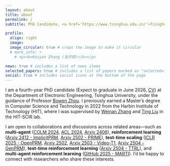```yaml
---
layout: about
title: about
permalink: /
subtitle: PhD Candidate, <a href='https://www.tsinghua.edu.cn/'>Tsinghua University</a>

profile:
  align: right
  image: 
  image_circular: true # crops the image to make it circular
  # more_info: >
    # <p><b>Kaiyan Zhang (张开颜)</b></p>

news: true # includes a list of news items
selected_papers: true # includes a list of papers marked as "selected={true}"
social: true # includes social icons at the bottom of the page
---
```


I am a fourth-year PhD candidate (Expect to graduate in June 2026, [CV](./assets/pdf/cv.pdf)) at the Department of Electronic Engineering, Tsinghua University, under the guidance of Professor [Bowen Zhou](https://scholar.google.com/citations?hl=zh-CN&user=h3Nsz6YAAAAJ&view_op=list_works&sortby=pubdate). I previously earned a Master’s degree in Computer Science and Technology in 2022 from the Harbin Institute of Technology (HIT), where I was supervised by [Weinan Zhang](https://scholar.google.com/citations?user=DBLdEf4AAAAJ&hl=zh-CN) and [Ting Liu](https://scholar.google.com/citations?user=zyMJ1V0AAAAJ&hl=en) in the HIT-SCIR lab.

I am open to collaborations and discussions across related areas—such as **multi-agent** ([COLM 2024](https://arxiv.org/pdf/2407.08940), [ACL 2024](https://arxiv.org/pdf/2403.03129), [Arxiv 2406](https://arxiv.org/pdf/2406.12295)), **reinforcement learning** ([Arxiv 2412 - ImplicitPRM](https://arxiv.org/pdf/2412.01981), [Arxiv 2502 - PRIME](https://arxiv.org/pdf/2502.01456)), **test-time scaling** ([ICLR 2025 - OpenPRM](https://openreview.net/forum?id=fGIqGfmgkW), [Arxiv 2502](https://arxiv.org/pdf/2502.06703?), [Arxiv 2503 - Video-T1](https://arxiv.org/pdf/2503.18942), [Arxiv 2504 - GenPRM](https://arxiv.org/pdf/2504.00891)), **test-time reinforcement learning** ([Arxiv 2504 - TTRL](https://arxiv.org/abs/2504.16084)), and **multi-agent reinforcement learning** ([GitHub 2025 - MARTI](https://github.com/TsinghuaC3I/MARTI)). I’d be happy to connect with researchers who share these interests.
